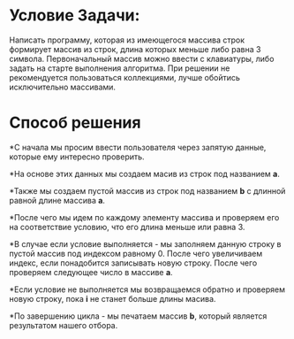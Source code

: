 # Условие Задачи:
Написать программу, которая из имеющегося массива строк 
формирует массив из строк, длина которых меньше либо равна 
3 символа. Первоначальный массив можно ввести с клавиатуры, 
либо задать на старте выполнения алгоритма. При решении не 
рекомендуется пользоваться коллекциями, лучше обойтись 
исключительно массивами.

# Способ решения

*С начала мы просим ввести пользователя через запятую данные, которые ему интересно проверить.

*На основе этих данных мы создаем масив из строк под названием **а**.

*Также мы создаем пустой массив из строк под названием **b** с длинной равной длине массива **а**.

*После чего мы идем по каждому элементу массива и проверяем его на соответствие условию, что его длина меньше или равна 3.

*В случае если условие выполняется - мы заполняем данную строку в пустой массив под индексом равному 0. После чего увеличиваем индекс, если понадобится записывать новую строку. После чего проверяем следующее число в массиве **а**.

*Если условие не выполняется мы возвращаемся обратно и проверяем новую строку, пока **i** не станет больше длины масива.

*По завершению цикла - мы печатаем массив **b**, который является результатом нашего отбора.



